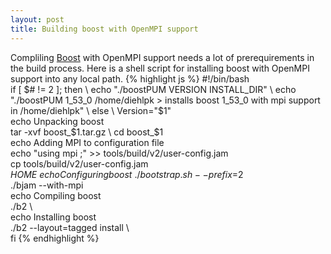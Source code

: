 ```yaml
---
layout: post
title: Building boost with OpenMPI support
---
```

Compliling [Boost](http://www.boost.org/) with OpenMPI support needs a lot of prerequirements in the build process. Here is a shell script for installing boost with OpenMPI support into any local path.
{% highlight js %}
#!/bin/bash \
if [ $# != 2 ]; then \
	echo "./boostPUM VERSION INSTALL_DIR" \
	echo "./boostPUM 1_53_0 /home/diehlpk > installs boost 1_53_0 with mpi support in /home/diehlpk" \
else \
	Version="$1" \
	echo Unpacking boost \
	tar -xvf boost_$1.tar.gz \
        cd boost_$1 \
	echo Adding MPI to configuration file \
	echo "using mpi ;" >> tools/build/v2/user-config.jam \
	cp tools/build/v2/user-config.jam $HOME \
	echo Configuring boost \
 	./bootstrap.sh --prefix=$2 \
	./bjam --with-mpi \
	echo Compiling boost \
	./b2 \	
	echo Installing boost \
	./b2 --layout=tagged install \	
fi 
{% endhighlight %}
